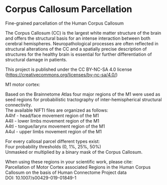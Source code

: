 # Corpus Callosum Parcellation
Fine-grained parcellation of the Human Corpus Callosum

The Corpus Callosum (CC) is the largest white matter structure of the brain and offers the structural basis for an intense interaction between both cerebral hemispheres. Neuropathological processes are often reflected in structural alterations of the CC and a spatially precise description of structures for the healthy brain is essential for further differentiation of structural damage in patients.

This project is published under the CC BY-NC-SA 4.0 license (https://creativecommons.org/licenses/by-nc-sa/4.0/)

M1 motor cortex:

Based on the Brainnetome Atlas four major regions of the M1 were used as seed regions for probabilistic tractography of inter-hemispherical structural connectivity.<br>
The available NIFTI files are organized as follows:<br>
A4hf - head/face movement region of the M1<br>
A4ll - lower limbs movement region of the M1<br>
A4tl - tongue/larynx movement region of the M1<br>
A4ul - upper limbs movement region of the M1<br>

For every callosal parcel different types exist:<br>
Four probability thresholds (0, 1%, 25%, 50%)<br>
Unmasked or multiplied by a binary mask of the Corpus Callosum.<br>

When using these regions in your scientific work, please cite:<br>
Parcellation of Motor Cortex associated Regions in the Human Corpus Callosum on the basis of Human Connectome Project data<br>
DOI: 10.1007/s00429-019-01849-1
